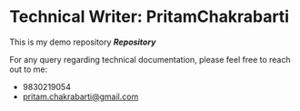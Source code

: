 # Technical Writer: PritamChakrabarti
This is my demo repository _**Repository**_

For any query regarding technical documentation, please feel free to reach out to me: 
- 9830219054
- pritam.chakrabarti@gmail.com
